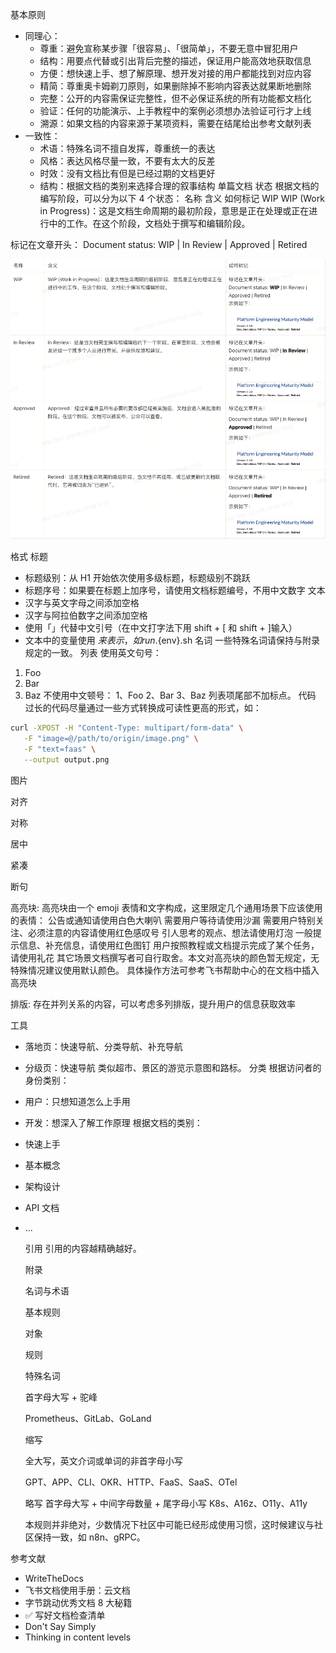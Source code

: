 基本原则
- 同理心：
    - 尊重：避免宣称某步骤「很容易」、「很简单」，不要无意中冒犯用户
    - 结构：用要点代替或引出背后完整的描述，保证用户能高效地获取信息
    - 方便：想快速上手、想了解原理、想开发对接的用户都能找到对应内容
    - 精简：尊重奥卡姆剃刀原则，如果删除掉不影响内容表达就果断地删除
    - 完整：公开的内容需保证完整性，但不必保证系统的所有功能都文档化
    - 验证：任何的功能演示、上手教程中的案例必须想办法验证可行才上线
    - 溯源：如果文档的内容来源于某项资料，需要在结尾给出参考文献列表
- 一致性：
    - 术语：特殊名词不擅自发挥，尊重统一的表达
    - 风格：表达风格尽量一致，不要有太大的反差
    - 时效：没有文档比有但是已经过期的文档更好
    - 结构：根据文档的类别来选择合理的叙事结构
      单篇文档
      状态
      根据文档的编写阶段，可以分为以下 4 个状态：
      名称
      含义
      如何标记
      WIP
      WIP (Work in Progress)：这是文档生命周期的最初阶段，意思是正在处理或正在进行中的工作。在这个阶段，文档处于撰写和编辑阶段。

标记在文章开头：
Document status: WIP | In Review | Approved | Retired
<p align="center"><a href="http://www.boblog.com" target="_blank" rel="noopener noreferrer"><img width="904" src="./文档撰写.png" alt="logo"></a></p>


格式
标题
- 标题级别：从 H1 开始依次使用多级标题，标题级别不跳跃
- 标题序号：如果要在标题上加序号，请使用文档标题编号，不用中文数字
  文本
- 汉字与英文字母之间添加空格
- 汉字与阿拉伯数字之间添加空格
- 使用「」代替中文引号（在中文打字法下用 shift + [ 和 shift + ]输入）
- 文本中的变量使用 ${} 来表示，如 run.${env}.sh
  名词
  一些特殊名词请保持与附录规定的一致。
  列表
  使用英文句号：
1. Foo
2. Bar
3. Baz
   不使用中文顿号：
   1、Foo
   2、Bar
   3、Baz
   列表项尾部不加标点。
   代码
   过长的代码尽量通过一些方式转换成可读性更高的形式，如：
```bash
curl -XPOST -H "Content-Type: multipart/form-data" \
   -F "image=@/path/to/origin/image.png" \
   -F "text=faas" \
   --output output.png 
```
   
   图片

   对齐

   对称

   居中

   紧凑

   断句
   
   高亮块:
   高亮块由一个 emoji 表情和文字构成，这里限定几个通用场景下应该使用的表情：
   公告或通知请使用白色大喇叭
   需要用户等待请使用沙漏
   需要用户特别关注、必须注意的内容请使用红色感叹号
   引人思考的观点、想法请使用灯泡
   一般提示信息、补充信息，请使用红色图钉
   用户按照教程或文档提示完成了某个任务，请使用礼花
   其它场景文档撰写者可自行取舍。本文对高亮块的颜色暂无规定，无特殊情况建议使用默认颜色。
   具体操作方法可参考飞书帮助中心的在文档中插入高亮块

   排版: 存在并列关系的内容，可以考虑多列排版，提升用户的信息获取效率

   工具
- 落地页：快速导航、分类导航、补充导航
- 分级页：快速导航
  类似超市、景区的游览示意图和路标。
  分类
  根据访问者的身份类别：
- 用户：只想知道怎么上手用
- 开发：想深入了解工作原理
  根据文档的类别：
- 快速上手
- 基本概念
- 架构设计
- API 文档
- ...

  引用
  引用的内容越精确越好。

  附录

  名词与术语

  基本规则

  对象

  规则

  特殊名词

  首字母大写 + 驼峰

  Prometheus、GitLab、GoLand

  缩写

  全大写，英文介词或单词的非首字母小写

  GPT、APP、CLI、OKR、HTTP、FaaS、SaaS、OTel

  略写
  首字母大写 + 中间字母数量 + 尾字母小写
  K8s、A16z、O11y、A11y

  本规则并非绝对，少数情况下社区中可能已经形成使用习惯，这时候建议与社区保持一致，如 n8n、gRPC。

参考文献
- WriteTheDocs
- 飞书文档使用手册：云文档
- 字节跳动优秀文档 8 大秘籍
- ✅  写好文档检查清单
- Don't Say Simply
- Thinking in content levels
